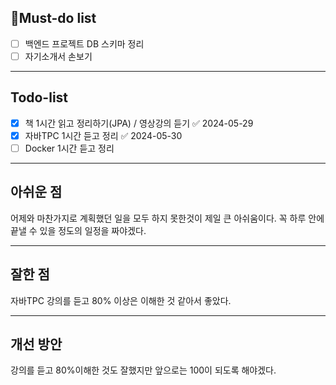 ## 🔴Must-do list
- [ ] 백엔드 프로젝트 DB 스키마 정리
- [ ] 자기소개서 손보기
---
## Todo-list
- [x] 책 1시간 읽고 정리하기(JPA) / 영상강의 듣기 ✅ 2024-05-29
- [x] 자바TPC 1시간 듣고 정리 ✅ 2024-05-30
- [ ] Docker 1시간 듣고 정리
---
## 아쉬운 점
어제와 마찬가지로 계획했던 일을 모두 하지 못한것이 제일 큰 아쉬움이다.
꼭 하루 안에 끝낼 수 있을 정도의 일정을 짜야겠다.

---
## 잘한 점
자바TPC 강의를 듣고 80% 이상은 이해한 것 같아서 좋았다.

---
## 개선 방안
강의를 듣고 80%이해한 것도 잘했지만 앞으로는 100이 되도록 해야겠다.